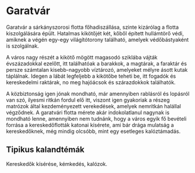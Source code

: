 # Garatvár

Garatvár a sárkányszorosi flotta főhadiszállása, szinte kizárólag a flotta kiszolgálására épült. Hatalmas kikötőjét két, kőből épített hullámtörő védi, amiknek a végén egy-egy világítótorony található, amelyek védőbástyaként is szolgálnak.

A város nagy részét a kikötő mögött magasodó sziklába vájták évszázadokkal ezelőtt, itt találhatóak a barakkok, a magtárak, a faraktár és persze számtalan kisebb-nagyobb víztározó, amelyeket mélyre ásott kutak táplálnak. Idegen a lábát legfeljebb a kikötőbe teheti be, itt fogadók és kereskedelmi raktárak, no meg hajóácsok és szárazdokkok találhatók.

A közbiztonság igen jónak mondható, már amennyiben rablásról és lopásról van szó, ilyesmi ritkán fordul elő itt, viszont igen gyakoriak a részeg matrózok által kezdeményezett verekedések, amelyek nemritkán halállal végződnek.
A garatvári flotta mérete akár indokolatlanul nagynak is mondható lenne, amennyiben nem tudnánk, hogy a város egyik fő bevételi forrása a kereskedőflották katonai kísérete, ami bár drága mulatság a kereskedőknek, még mindig olcsóbb, mint egy esetleges kalóztámadás.

## Tipikus kalandtémák

Kereskedők kísérése, kémkedés, kalózok.
